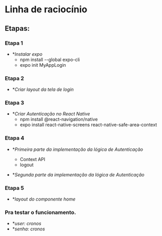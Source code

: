# Linha de raciocínio
## Etapas:

### Etapa 1 
* **Instalar expo*
    * npm install --global expo-cli
    * expo init MyAppLogin
### Etapa 2
* **Criar layout da tela de login*

### Etapa 3
* **Criar Autenticação no React Native*
    * npm install @react-navigation/native
    * expo install react-native-screens react-native-safe-area-context
    
### Etapa 4
* **Primeira parte da implementação da lógica de Autenticação*
    * Context API 
    * logout
    
* **Segunda parte da implementação da lógica de Autenticação*

### Etapa 5
* **layout do componente home*

### Pra testar o funcionamento.
* **user: cronos*
* **senha: cronos*